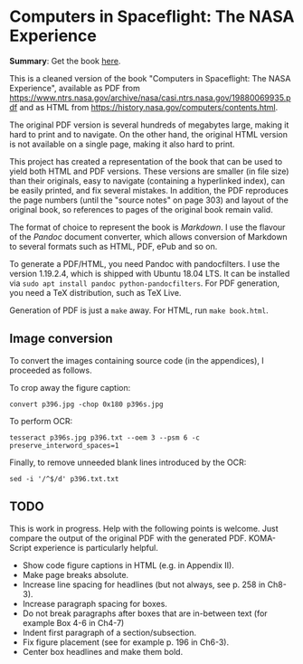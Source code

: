 # Computers in Spaceflight: The NASA Experience

**Summary**: Get the book [here](https://github.com/01mf02/computers-spaceflight/releases/download/v1.0/cisf-20181105.pdf).

This is a cleaned version of the book
"Computers in Spaceflight: The NASA Experience",
available as PDF from
<https://www.ntrs.nasa.gov/archive/nasa/casi.ntrs.nasa.gov/19880069935.pdf>
and as HTML from
<https://history.nasa.gov/computers/contents.html>.

The original PDF version is several hundreds of megabytes large,
making it hard to print and to navigate.
On the other hand, the original HTML version is not available on a single page,
making it also hard to print.

This project has created a representation of the book
that can be used to yield both HTML and PDF versions.
These versions are smaller (in file size) than their originals,
easy to navigate (containing a hyperlinked index),
can be easily printed, and
fix several mistakes.
In addition, the PDF reproduces the page numbers
(until the "source notes" on page 303) and layout of the original book,
so references to pages of the original book remain valid.

The format of choice to represent the book is *Markdown*.
I use the flavour of the *Pandoc* document converter,
which allows conversion of Markdown to several formats such as
HTML, PDF, ePub and so on.

To generate a PDF/HTML, you need Pandoc with pandocfilters.
I use the version 1.19.2.4, which is shipped with Ubuntu 18.04 LTS.
It can be installed via `sudo apt install pandoc python-pandocfilters`.
For PDF generation, you need a TeX distribution, such as TeX Live.

Generation of PDF is just a `make` away.
For HTML, run `make book.html`.


## Image conversion

To convert the images containing source code (in the appendices),
I proceeded as follows.

To crop away the figure caption:

    convert p396.jpg -chop 0x180 p396s.jpg

To perform OCR:

    tesseract p396s.jpg p396.txt --oem 3 --psm 6 -c preserve_interword_spaces=1

Finally, to remove unneeded blank lines introduced by the OCR:

    sed -i '/^$/d' p396.txt.txt


## TODO

This is work in progress. Help with the following points is welcome.
Just compare the output of the original PDF with the generated PDF.
KOMA-Script experience is particularly helpful.

* Show code figure captions in HTML (e.g. in Appendix II).
* Make page breaks absolute.
* Increase line spacing for headlines (but not always, see p. 258 in Ch8-3).
* Increase paragraph spacing for boxes.
* Do not break paragraphs after boxes that are in-between text
  (for example Box 4-6 in Ch4-7)
* Indent first paragraph of a section/subsection.
* Fix figure placement (see for example p. 196 in Ch6-3).
* Center box headlines and make them bold.
